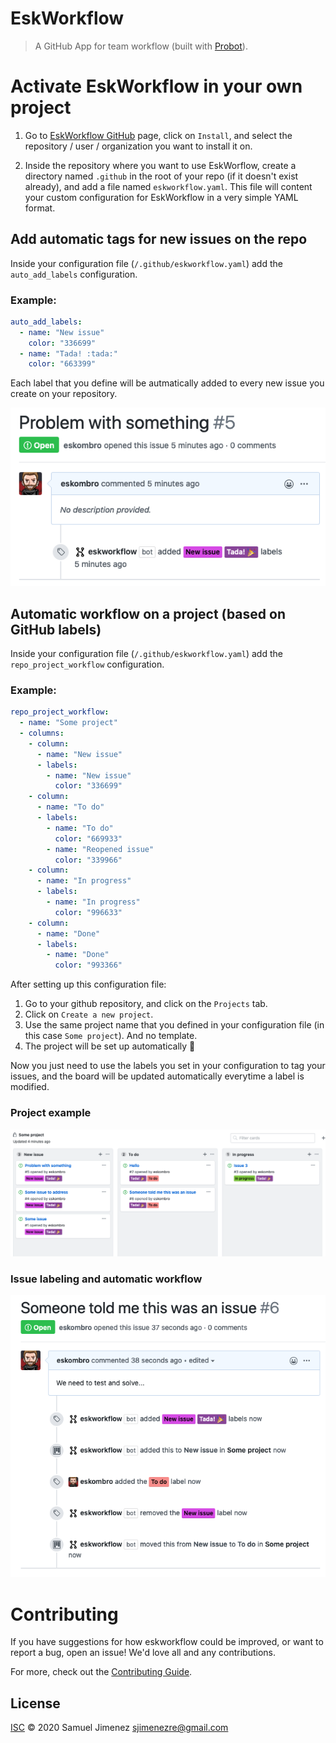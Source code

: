# EskWorkflow

> A GitHub App for team workflow (built with [Probot](https://github.com/probot/probot)).

# Activate EskWorkflow in your own project

1. Go to [EskWorkflow GitHub](https://github.com/apps/eskworkflow/) page, click on `Install`, and select the repository / user / organization you want to install it on.

2. Inside the repository where you want to use EskWorflow, create a directory named `.github` in the root of your repo (if it doesn't exist already), and add a file named `eskworkflow.yaml`. This file will content your custom configuration for EskWorkflow in a very simple YAML format.

## Add automatic tags for new issues on the repo

Inside your configuration file (`/.github/eskworkflow.yaml`) add the `auto_add_labels` configuration.

### Example:

```yaml
auto_add_labels: 
  - name: "New issue"
    color: "336699"
  - name: "Tada! :tada:"
    color: "663399"
```

Each label that you define will be autmatically added to every new issue you create on your repository.

![Auto tagging](resources/img/AutoTagging.png)

## Automatic workflow on a project (based on GitHub labels)

Inside your configuration file (`/.github/eskworkflow.yaml`) add the `repo_project_workflow` configuration.

### Example:

```yaml
repo_project_workflow:
  - name: "Some project"
  - columns:
    - column:
      - name: "New issue"
      - labels:
        - name: "New issue"
          color: "336699"
    - column:
      - name: "To do"
      - labels:
        - name: "To do"
          color: "669933"
        - name: "Reopened issue"
          color: "339966"
    - column:
      - name: "In progress"
      - labels:
        - name: "In progress"
          color: "996633"
    - column:
      - name: "Done"
      - labels:
        - name: "Done"
          color: "993366"
```

After setting up this configuration file:

1. Go to your github repository, and click on the `Projects` tab.
2. Click on `Create a new project`.
3. Use the same project name that you defined in your configuration file (in this case `Some project`). And no template.
4. The project will be set up automatically :tada:

Now you just need to use the labels you set in your configuration to tag your issues, and the board will be updated automatically everytime a label is modified.

### Project example

![Board](resources/img/Board.png)

### Issue labeling and automatic workflow

![Board](resources/img/LabelWorkflow.png)

# Contributing

If you have suggestions for how eskworkflow could be improved, or want to report a bug, open an issue! We'd love all and any contributions.

For more, check out the [Contributing Guide](CONTRIBUTING.md).

## License

[ISC](LICENSE) © 2020 Samuel Jimenez <sjimenezre@gmail.com>

